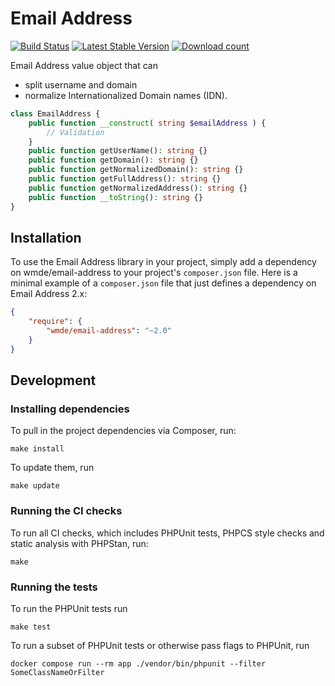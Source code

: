# Email Address

[![Build Status](https://travis-ci.org/wmde/email-address.svg?branch=main)](https://travis-ci.org/wmde/email-address)
[![Latest Stable Version](https://poser.pugx.org/wmde/email-address/version.png)](https://packagist.org/packages/wmde/email-address)
[![Download count](https://poser.pugx.org/wmde/email-address/d/total.png)](https://packagist.org/packages/wmde/email-address)

Email Address value object that can

- split username and domain 
- normalize Internationalized Domain names (IDN).

```php
class EmailAddress {
	public function __construct( string $emailAddress ) {
		// Validation
	}
	public function getUserName(): string {}
	public function getDomain(): string {}
	public function getNormalizedDomain(): string {}
	public function getFullAddress(): string {}
	public function getNormalizedAddress(): string {}
	public function __toString(): string {}
}
```

## Installation

To use the Email Address library in your project, simply add a dependency on wmde/email-address
to your project's `composer.json` file. Here is a minimal example of a `composer.json`
file that just defines a dependency on Email Address 2.x:

```json
{
    "require": {
        "wmde/email-address": "~2.0"
    }
}
```

## Development

### Installing dependencies

To pull in the project dependencies via Composer, run:

    make install

To update them, run

    make update

### Running the CI checks

To run all CI checks, which includes PHPUnit tests, PHPCS style checks and static analysis with PHPStan, run:

    make
    
### Running the tests

To run the PHPUnit tests run

    make test

To run a subset of PHPUnit tests or otherwise pass flags to PHPUnit, run

    docker compose run --rm app ./vendor/bin/phpunit --filter SomeClassNameOrFilter

